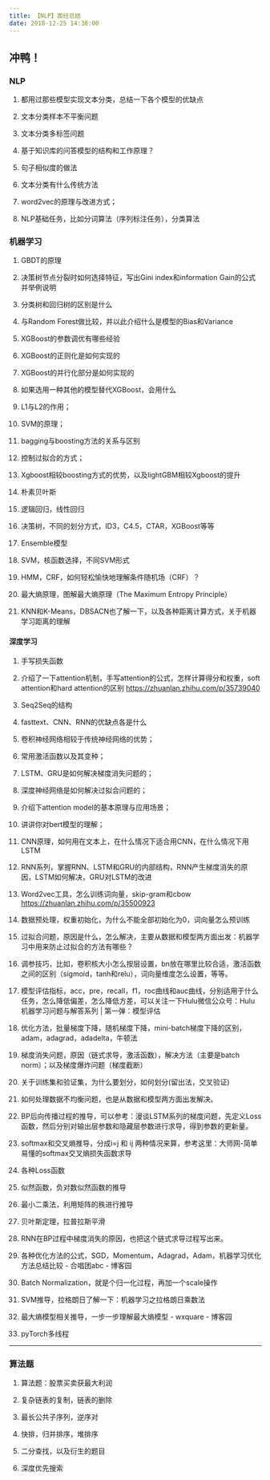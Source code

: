 ```yaml
---
title: 【NLP】面经总结
date: 2018-12-25 14:38:00
---
```


冲鸭！
---
### NLP

1. 都用过那些模型实现文本分类，总结一下各个模型的优缺点

2. 文本分类样本不平衡问题

3. 文本分类多标签问题

4. 基于知识库的问答模型的结构和工作原理？

5. 句子相似度的做法

6. 文本分类有什么传统方法

7. word2vec的原理与改进方式；

8. NLP基础任务，比如分词算法（序列标注任务），分类算法

### 机器学习

1. GBDT的原理

2. 决策树节点分裂时如何选择特征，写出Gini index和information Gain的公式并举例说明

3. 分类树和回归树的区别是什么

4. 与Random Forest做比较，并以此介绍什么是模型的Bias和Variance

5. XGBoost的参数调优有哪些经验

6. XGBoost的正则化是如何实现的

7. XGBoost的并行化部分是如何实现的

8. 如果选用一种其他的模型替代XGBoost，会用什么

9. L1与L2的作用；

10. SVM的原理；

11. bagging与boosting方法的关系与区别

12. 控制过拟合的方式；

13. Xgboost相较boosting方式的优势，以及lightGBM相较Xgboost的提升

14. 朴素贝叶斯

15. 逻辑回归，线性回归

16. 决策树，不同的划分方式，ID3，C4.5，CTAR，XGBoost等等

17. Ensemble模型

18. SVM，核函数选择，不同SVM形式

19. HMM，CRF，如何轻松愉快地理解条件随机场（CRF）？

20. 最大熵原理，图解最大熵原理（The Maximum Entropy Principle）

21. KNN和K-Means，DBSACN也了解一下，以及各种距离计算方式，关于机器学习距离的理解


#### 深度学习

1. 手写损失函数

2. 介绍了一下attention机制，手写attention的公式，怎样计算得分和权重，soft attention和hard attention的区别
https://zhuanlan.zhihu.com/p/35739040
3. Seq2Seq的结构

4. fasttext、CNN、RNN的优缺点各是什么

5. 卷积神经网络相较于传统神经网络的优势；

6. 常用激活函数以及其变种；

7. LSTM、GRU是如何解决梯度消失问题的；

8. 深度神经网络是如何解决过拟合问题的；

9. 介绍下attention model的基本原理与应用场景；

10. 讲讲你对bert模型的理解；

11. CNN原理，如何用在文本上，在什么情况下适合用CNN，在什么情况下用LSTM

12. RNN系列，掌握RNN、LSTM和GRU的内部结构，RNN产生梯度消失的原因，LSTM如何解决，GRU对LSTM的改进

13. Word2vec工具，怎么训练词向量，skip-gram和cbow
https://zhuanlan.zhihu.com/p/35500923

14. 数据预处理，权重初始化，为什么不能全部初始化为0，词向量怎么预训练

15. 过拟合问题，原因是什么，怎么解决，主要从数据和模型两方面出发：机器学习中用来防止过拟合的方法有哪些？

16. 调参技巧，比如，卷积核大小怎么按层设置，bn放在哪里比较合适，激活函数之间的区别（sigmoid，tanh和relu），词向量维度怎么设置，等等。

17. 模型评估指标，acc，pre，recall，f1，roc曲线和auc曲线，分别适用于什么任务，怎么降低偏差，怎么降低方差，可以关注一下Hulu微信公众号：Hulu机器学习问题与解答系列 | 第一弹：模型评估

18. 优化方法，批量梯度下降，随机梯度下降，mini-batch梯度下降的区别，adam，adagrad，adadelta，牛顿法

19. 梯度消失问题，原因（链式求导，激活函数），解决方法（主要是batch norm）；以及梯度爆炸问题（梯度截断）

20. 关于训练集和验证集，为什么要划分，如何划分(留出法，交叉验证)

21. 如何处理数据不均衡问题，也是从数据和模型两方面出发解决。

22. BP后向传播过程的推导，可以参考：漫谈LSTM系列的梯度问题，先定义Loss函数，然后分别对输出层参数和隐藏层参数进行求导，得到参数的更新量。

21. softmax和交叉熵推导，分成i=j 和 ij 两种情况来算，参考这里：大师网-简单易懂的softmax交叉熵损失函数求导

22. 各种Loss函数

23. 似然函数，负对数似然函数的推导

23. 最小二乘法，利用矩阵的秩进行推导

24. 贝叶斯定理，拉普拉斯平滑

25. RNN在BP过程中梯度消失的原因，也把这个链式求导过程写出来。

26. 各种优化方法的公式，SGD，Momentum，Adagrad，Adam，机器学习优化方法总结比较 - 合唱团abc - 博客园

27. Batch Normalization，就是个归一化过程，再加一个scale操作

28. SVM推导，拉格朗日了解一下：机器学习之拉格朗日乘数法

29. 最大熵模型相关推导，一步一步理解最大熵模型 - wxquare - 博客园

30. pyTorch多线程

---
### 算法题

1. 算法题：股票买卖获最大利润

2. 复杂链表的复制，链表的删除

3. 最长公共子序列，逆序对

4. 快排，归并排序，堆排序

5. 二分查找，以及衍生的题目

6. 深度优先搜索
